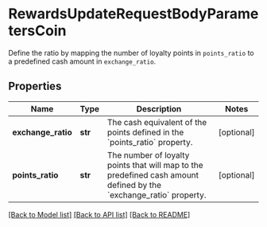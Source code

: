 # RewardsUpdateRequestBodyParametersCoin

Define the ratio by mapping the number of loyalty points in `points_ratio` to a predefined cash amount in `exchange_ratio`.

## Properties

Name | Type | Description | Notes
------------ | ------------- | ------------- | -------------
**exchange_ratio** | **str** | The cash equivalent of the points defined in the &#x60;points_ratio&#x60; property. | [optional] 
**points_ratio** | **str** | The number of loyalty points that will map to the predefined cash amount defined by the &#x60;exchange_ratio&#x60; property. | [optional] 

[[Back to Model list]](../README.md#documentation-for-models) [[Back to API list]](../README.md#documentation-for-api-endpoints) [[Back to README]](../README.md)


